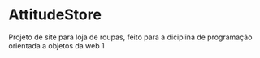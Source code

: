 # AttitudeStore
Projeto de site para loja de roupas, feito para a diciplina de programação orientada a objetos da web 1

